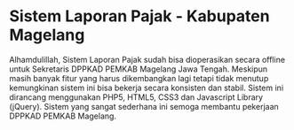 # Sistem Laporan Pajak - Kabupaten Magelang
Alhamdulillah, Sistem Laporan Pajak sudah bisa dioperasikan secara offline untuk Sekretaris DPPKAD PEMKAB Magelang Jawa Tengah. Meskipun masih banyak fitur yang harus dikembangkan lagi tetapi tidak menutup kemungkinan sistem ini bisa bekerja secara konsisten dan stabil.
Sistem ini dirancang menggunakan PHP5, HTML5, CSS3 dan Javascript Library (jQuery). Sistem yang sangat sederhana ini semoga membantu pekerjaan DPPKAD PEMKAB Magelang.
